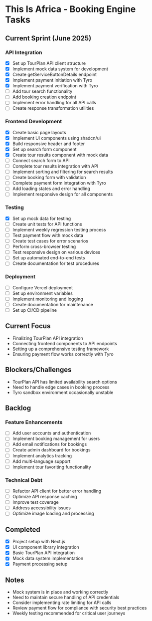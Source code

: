 # This Is Africa - Booking Engine Tasks

## Current Sprint (June 2025)

### API Integration
- [x] Set up TourPlan API client structure
- [x] Implement mock data system for development
- [x] Create getServiceButtonDetails endpoint
- [x] Implement payment initiation with Tyro
- [x] Implement payment verification with Tyro
- [ ] Add tour search functionality
- [ ] Add booking creation endpoint
- [ ] Implement error handling for all API calls
- [ ] Create response transformation utilities

### Frontend Development
- [x] Create basic page layouts
- [x] Implement UI components using shadcn/ui
- [x] Build responsive header and footer
- [x] Set up search form component
- [x] Create tour results component with mock data
- [ ] Connect search form to API
- [ ] Complete tour results integration with API
- [ ] Implement sorting and filtering for search results
- [ ] Create booking form with validation
- [ ] Complete payment form integration with Tyro
- [ ] Add loading states and error handling
- [ ] Implement responsive design for all components

### Testing
- [x] Set up mock data for testing
- [ ] Create unit tests for API functions
- [ ] Implement weekly regression testing process
- [ ] Test payment flow with mock data
- [ ] Create test cases for error scenarios
- [ ] Perform cross-browser testing
- [ ] Test responsive design on various devices
- [ ] Set up automated end-to-end tests
- [ ] Create documentation for test procedures

### Deployment
- [ ] Configure Vercel deployment
- [ ] Set up environment variables
- [ ] Implement monitoring and logging
- [ ] Create documentation for maintenance
- [ ] Set up CI/CD pipeline

## Current Focus
- Finalizing TourPlan API integration
- Connecting frontend components to API endpoints
- Setting up a comprehensive testing framework
- Ensuring payment flow works correctly with Tyro

## Blockers/Challenges
- TourPlan API has limited availability search options
- Need to handle edge cases in booking process
- Tyro sandbox environment occasionally unstable

## Backlog

### Feature Enhancements
- [ ] Add user accounts and authentication
- [ ] Implement booking management for users
- [ ] Add email notifications for bookings
- [ ] Create admin dashboard for bookings
- [ ] Implement analytics tracking
- [ ] Add multi-language support
- [ ] Implement tour favoriting functionality

### Technical Debt
- [ ] Refactor API client for better error handling
- [ ] Optimize API response caching
- [ ] Improve test coverage
- [ ] Address accessibility issues
- [ ] Optimize image loading and processing

## Completed
- [x] Project setup with Next.js
- [x] UI component library integration
- [x] Basic TourPlan API integration
- [x] Mock data system implementation
- [x] Payment processing setup

## Notes
- Mock system is in place and working correctly
- Need to maintain secure handling of API credentials
- Consider implementing rate limiting for API calls
- Review payment flow for compliance with security best practices
- Weekly testing recommended for critical user journeys
